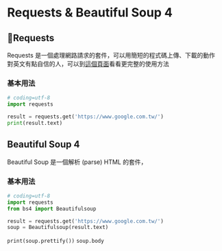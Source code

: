 # Requests & Beautiful Soup 4
## Requests
Requests 是一個處理網路請求的套件，可以用簡短的程式碼上傳、下載的動作  
對英文有點自信的人，可以到[這個頁面](http://docs.python-requests.org/en/master/)看看更完整的使用方法  
### 基本用法
``` python
# coding=utf-8
import requests

result = requests.get('https://www.google.com.tw/')
print(result.text)

```

## Beautiful Soup 4
Beautiful Soup 是一個解析 (parse) HTML 的套件，
### 基本用法
``` python
# coding=utf-8
import requests
from bs4 import Beautifulsoup

result = requests.get('https://www.google.com.tw/')
soup = Beautifulsoup(result.text)

```
`print(soup.prettify())`
`soup.body`